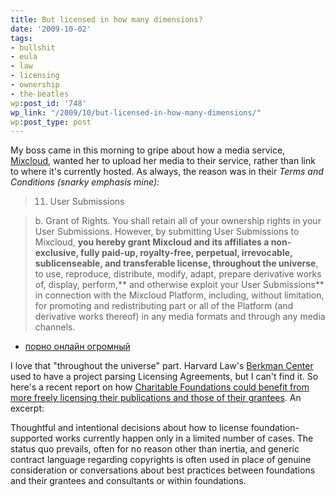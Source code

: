 ```yaml
---
title: But licensed in how many dimensions?
date: '2009-10-02'
tags:
- bullshit
- eula
- law
- licensing
- ownership
- the-beatles
wp:post_id: '748'
wp_link: "/2009/10/but-licensed-in-how-many-dimensions/"
wp:post_type: post
---
```


My boss came in this morning to gripe about how a media service, [Mixcloud](http://www.mixcloud.com/), wanted her to upload her media to their service, rather than link to where it's currently hosted. As always, the reason was in their _Terms and Conditions (snarky emphasis mine):_

> 11. User Submissions

>

> b. Grant of Rights. You shall retain all of your ownership rights in your User Submissions. However, by submitting User Submissions to Mixcloud, **you hereby grant Mixcloud and its affiliates a non-exclusive, fully paid-up, royalty-free, perpetual, irrevocable, sublicenseable, and transferable license, throughout the universe**, to use, reproduce, distribute, modify, adapt, prepare derivative works of, display, perform,** and otherwise exploit your User Submissions** in connection with the Mixcloud Platform, including, without limitation, for promoting and redistributing part or all of the Platform (and derivative works thereof) in any media formats and through any media channels.

>

>

- [порно онлайн огромный](http://narkoz.ucoz.ru/news/2010-01-04-36)

>

>

I love that "throughout the universe" part. Harvard Law's [Berkman Center](http://cyber.law.harvard.edu/) used to have a project parsing Licensing Agreements, but I can't find it. So here's a recent report on how [Charitable Foundations could benefit from more freely licensing their publications and those of their grantees](http://cyber.law.harvard.edu/publications/2009/Open_Content_Licensing_for_Foundations). An excerpt:

Thoughtful and intentional decisions about how to license foundation-supported works currently happen only in a limited number of cases. The status quo prevails, often for no reason other than inertia, and generic contract language regarding copyrights is often used in place of genuine consideration or conversations about best practices between foundations and their grantees and consultants or within foundations.

